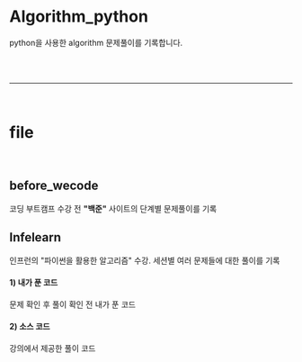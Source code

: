 # Algorithm_python
python을 사용한 algorithm 문제풀이를 기록합니다.

<br>
<br>

***

<br>

# file

<br>

## before_wecode
코딩 부트캠프 수강 전 **"백준"** 사이트의 단계별 문제풀이를 기록

## Infelearn
인프런의 "파이썬을 활용한 알고리즘" 수강. 세션별 여러 문제들에 대한 풀이를 기록

#### 1) 내가 푼 코드
문제 확인 후 풀이 확인 전 내가 푼 코드

#### 2) 소스 코드
강의에서 제공한 풀이 코드
